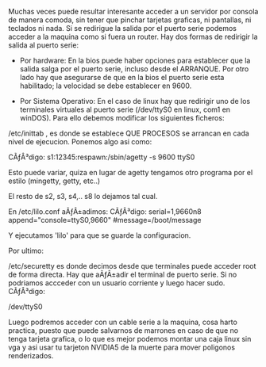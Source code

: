 Muchas veces puede resultar interesante 
acceder a un servidor por consola de manera comoda, sin tener que pinchar tarjetas 
graficas, ni pantallas, ni teclados ni nada. Si se redirigue la salida por el puerto 
serie podemos acceder a la maquina como si fuera un router. 
Hay dos formas de redirigir la salida al puerto serie: 

* Por hardware: 
En la bios puede 
haber opciones para establecer que la salida salga por el puerto serie, incluso 
desde el ARRANQUE. Por otro lado hay que asegurarse de que en la bios el puerto serie esta habilitado; la velocidad se debe establecer en 9600.

* Por Sistema Operativo: 
En el caso de linux hay que redirigir uno de los terminales virtuales al puerto serie (/dev/ttyS0 en linux, com1 en winDOS). Para ello debemos modificar los siguientes 
ficheros: 

/etc/inittab , es donde se establece 
QUE PROCESOS se arrancan en cada nivel de ejecucion. Ponemos algo asi como: 

CÃƒÂ³digo: 
s1:12345:respawn:/sbin/agetty -s 9600 ttyS0 

Esto puede variar, quiza en lugar de agetty tengamos otro programa por el estilo (mingetty, getty, etc..)

El resto de s2, s3, s4,.. s8 lo dejamos tal 
cual. 

En /etc/lilo.conf  aÃƒÂ±adimos: 
CÃƒÂ³digo: 
serial=1,9660n8 
append="console=ttyS0,9660" 
#message=/boot/message 


Y ejecutamos 'lilo' para que se guarde la configuracion. 

Por 
ultimo: 

/etc/securetty es donde decimos desde 
que terminales puede acceder root de forma directa. Hay que aÃƒÂ±adir el terminal de puerto serie. Si no podriamos accceder con un usuario corriente y luego hacer sudo. 
CÃƒÂ³digo: 

/dev/ttyS0 


Luego podremos acceder con un cable serie a la maquina, cosa harto practica, puesto que puede salvarnos de marrones en caso de que no tenga tarjeta grafica, o lo que es mejor podemos montar una caja linux sin vga y asi usar tu tarjeton NVIDIA5 de la muerte para mover poligonos renderizados.